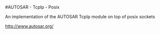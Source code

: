 #AUTOSAR - TcpIp - Posix

An implementation of the AUTOSAR TcpIp module on top of posix sockets

http://www.autosar.org/

